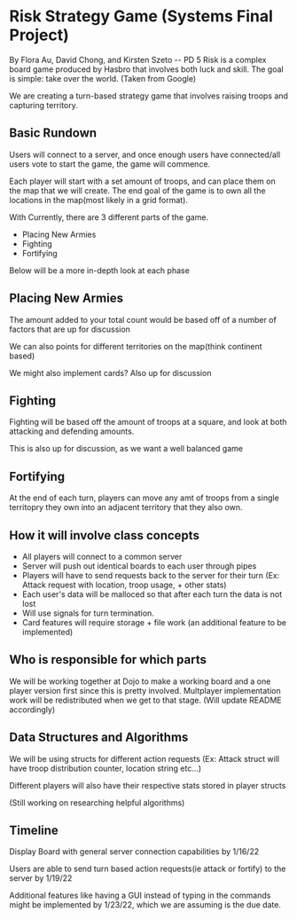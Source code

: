 # Risk Strategy Game (Systems Final Project)
By Flora Au, David Chong, and Kirsten Szeto -- PD 5
Risk is a complex board game produced by Hasbro that involves both luck and skill. The goal is simple: take over the world.  (Taken from Google)

We are creating a turn-based strategy game that involves raising troops and capturing territory.  


## Basic Rundown

Users will connect to a server, and once enough users have connected/all users vote to start the game, the game will commence.

Each player will start with a set amount of troops, and can place them on the map that we will create.  The end goal of the game is to own all the locations in the map(most likely in a grid format).

With
Currently, there are 3 different parts of the game.

<ul>
  <li>Placing New Armies</li>
  <li>Fighting</li>
  <li>Fortifying</li>
</ul>

Below will be a more in-depth look at each phase

## Placing New Armies

The amount added to your total count would be based off of a number of factors that are up for discussion

We can also points for different territories on the map(think continent based)

We might also implement cards?  Also up for discussion


## Fighting

Fighting will be based off the amount of troops at a square, and look at both attacking and defending amounts.

This is also up for discussion, as we want a well balanced game

## Fortifying

At the end of each turn, players can move any amt of troops from a single territopry they own into an adjacent territory that they also own.  

## How it will involve class concepts

- All players will connect to a common server
- Server will push out identical boards to each user through pipes
- Players will have to send requests back to the server for their turn (Ex: Attack request with location, troop usage, + other stats)
- Each user's data will be malloced so that after each turn the data is not lost
- Will use signals for turn termination.
- Card features will require storage + file work (an additional feature to be implemented)

## Who is responsible for which parts

We will be working together at Dojo to make a working board and a one player version first since this is pretty involved. Multplayer implementation work will be redistributed when we get to that stage. (Will update README accordingly)

## Data Structures and Algorithms

We will be using structs for different action requests (Ex: Attack struct will have troop distribution counter, location string etc...)

Different players will also have their respective stats stored in player structs

(Still working on researching helpful algorithms)

## Timeline

Display Board with general server connection capabilities by 1/16/22

Users are able to send turn based action requests(ie attack or fortify) to the server by 1/19/22

Additional features like having a GUI instead of typing in the commands might be implemented by 1/23/22, which we are assuming is the due date.





